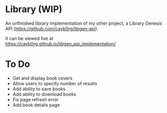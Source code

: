 # Library (WIP)

An unfinished library implementation of my other project, a Library Genesis API (https://github.com/cayb0rg/libgen-api).

It can be viewed live at https://cayb0rg.github.io/libgen_api_implementation/

# To Do
- Get and display book covers
- Allow users to specify number of results
- Add ability to save books
- Add ability to download books
- Fix page refresh error
- Add book details page

